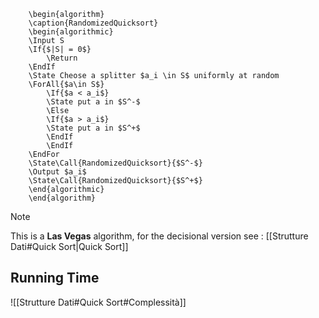 ```pseudo
	\begin{algorithm}
	\caption{RandomizedQuicksort}
	\begin{algorithmic}
	\Input S
	\If{$|S| = 0$} 
		\Return
    \EndIf
    \State Cheose a splitter $a_i \in S$ uniformly at random
    \ForAll{$a\in S$}
	    \If{$a < a_i$} 
	    \State put a in $S^-$
	    \Else
	    \If{$a > a_i$} 
	    \State put a in $S^+$
        \EndIf
        \EndIf
    \EndFor
    \State\Call{RandomizedQuicksort}{$S^-$}
    \Output $a_i$
    \State\Call{RandomizedQuicksort}{$S^+$}
	\end{algorithmic}
	\end{algorithm}
```

>[!note] 
>This is a **Las Vegas** algorithm, for the decisional version see : [[Strutture Dati#Quick Sort|Quick Sort]]

## Running Time

![[Strutture Dati#Quick Sort#Complessità]]

